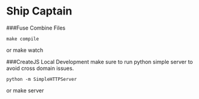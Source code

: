 Ship Captain
=======

###Fuse
Combine Files

	make compile
or
	make watch

###CreateJS Local Development
make sure to run python simple server to avoid cross domain issues.

	python -m SimpleHTTPServer
or
	make server

